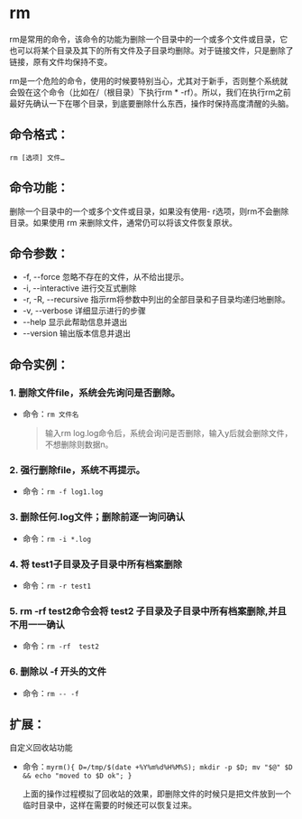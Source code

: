 # rm

rm是常用的命令，该命令的功能为删除一个目录中的一个或多个文件或目录，它也可以将某个目录及其下的所有文件及子目录均删除。对于链接文件，只是删除了链接，原有文件均保持不变。

rm是一个危险的命令，使用的时候要特别当心，尤其对于新手，否则整个系统就会毁在这个命令（比如在/（根目录）下执行rm * -rf）。所以，我们在执行rm之前最好先确认一下在哪个目录，到底要删除什么东西，操作时保持高度清醒的头脑。

## 命令格式：

`rm [选项] 文件…`

## 命令功能：

删除一个目录中的一个或多个文件或目录，如果没有使用- r选项，则rm不会删除目录。如果使用 rm 来删除文件，通常仍可以将该文件恢复原状。

## 命令参数：
- -f, --force    忽略不存在的文件，从不给出提示。
- -i, --interactive 进行交互式删除
- -r, -R, --recursive   指示rm将参数中列出的全部目录和子目录均递归地删除。
- -v, --verbose    详细显示进行的步骤
- --help     显示此帮助信息并退出
- --version  输出版本信息并退出

## 命令实例：

### 1. 删除文件file，系统会先询问是否删除。 

- 命令：`rm 文件名`

    >输入rm log.log命令后，系统会询问是否删除，输入y后就会删除文件，不想删除则数据n。

### 2. 强行删除file，系统不再提示。 

- 命令：`rm -f log1.log`

### 3. 删除任何.log文件；删除前逐一询问确认 

- 命令：`rm -i *.log`

### 4. 将 test1子目录及子目录中所有档案删除

- 命令：`rm -r test1`

### 5. rm -rf test2命令会将 test2 子目录及子目录中所有档案删除,并且不用一一确认

- 命令：`rm -rf  test2`

### 6. 删除以 -f 开头的文件

- 命令：`rm -- -f`

##  扩展：

自定义回收站功能

- 命令：`myrm(){ D=/tmp/$(date +%Y%m%d%H%M%S); mkdir -p $D; mv "$@" $D && echo "moved to $D ok"; }`

    上面的操作过程模拟了回收站的效果，即删除文件的时候只是把文件放到一个临时目录中，这样在需要的时候还可以恢复过来。

